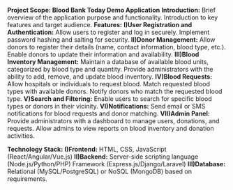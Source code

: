 **Project Scope: Blood Bank Today Demo Application**
**Introduction:**
Brief overview of the application purpose and functionality.
Introduction to key features and target audience.
**Features:**
**I)User Registration and Authentication:**
Allow users to register and log in securely.
Implement password hashing and salting for security.
**II)Donor Management:**
Allow donors to register their details (name, contact information, blood type, etc.).
Enable donors to update their information and availability.
**III)Blood Inventory Management:**
Maintain a database of available blood units, categorized by blood type and quantity.
Provide administrators with the ability to add, remove, and update blood inventory.
**IV)Blood Requests:**
Allow hospitals or individuals to request blood.
Match requested blood types with available donors.
Notify donors who match the requested blood type.
**V)Search and Filtering:**
Enable users to search for specific blood types or donors in their vicinity.
**VI)Notifications:**
Send email or SMS notifications for blood requests and donor matching.
**VII)Admin Panel:**
Provide administrators with a dashboard to manage users, donations, and requests.
Allow admins to view reports on blood inventory and donation activities.

**Technology Stack:**
**I)Frontend:**
HTML, CSS, JavaScript (React/Angular/Vue.js)
**II)Backend:**
Server-side scripting language (Node.js/Python/PHP)
Framework (Express.js/Django/Laravel)
**III)Database:**
Relational (MySQL/PostgreSQL) or NoSQL (MongoDB) based on requirements.

